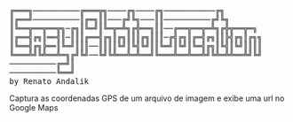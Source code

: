 <pre>

╔═══╗──────────╔═══╦╗────╔╗────╔╗───────────╔╗
║╔══╝──────────║╔═╗║║───╔╝╚╗───║║──────────╔╝╚╗
║╚══╦══╦══╦╗─╔╗║╚═╝║╚═╦═╩╗╔╬══╗║║──╔══╦══╦═╩╗╔╬╦══╦═╗
║╔══╣╔╗║══╣║─║║║╔══╣╔╗║╔╗║║║╔╗║║║─╔╣╔╗║╔═╣╔╗║║╠╣╔╗║╔╗╗
║╚══╣╔╗╠══║╚═╝║║║──║║║║╚╝║╚╣╚╝║║╚═╝║╚╝║╚═╣╔╗║╚╣║╚╝║║║║
╚═══╩╝╚╩══╩═╗╔╝╚╝──╚╝╚╩══╩═╩══╝╚═══╩══╩══╩╝╚╩═╩╩══╩╝╚╝
──────────╔═╝║
──────────╚══╝
by Renato Andalik
</pre>

Captura as coordenadas GPS de um arquivo de imagem e exibe uma url no Google Maps

